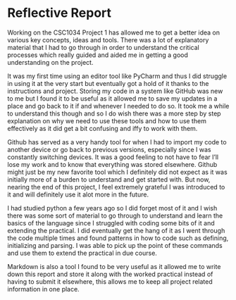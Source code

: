 <h1>Reflective Report</h1>

Working on the CSC1034 Project 1 has allowed me to get a better idea on various key concepts, ideas and tools. There was a lot of explanatory material that I had to go through in order to understand the critical processes which really guided and aided me in getting a good understanding on the project.

It was my first time using an editor tool like PyCharm and thus I did struggle in using it at the very start but eventually got a hold of it thanks to the instructions and project. Storing my code in a system like GitHub was new to me but I found it to be useful as it allowed me to save my updates in a place and go back to it if and whenever I needed to do so. It took me a while to understand this though and so I do wish there was a more step by step explanation on why we need to use these tools and how to use them effectively as it did get a bit confusing and iffy to work with them.

Github has served as a very handy tool for when I had to import my code to another device or go back to previous versions, especially since I was constantly switching devices. It was a good feeling to not have to fear I’ll lose my work and to know that everything was stored elsewhere. Github might just be my new favorite tool which I definitely did not expect as it was initially more of a burden to understand and get started with. But now, nearing the end of this project, I feel extremely grateful I was introduced to it and will definitely use it alot more in the future.

I had studied python a few years ago so I did forget most of it and I wish there was some sort of material to go through to understand and learn the basics of the language since I struggled with coding some bits of it and extending the practical. I did eventually get the hang of it as I went through the code multiple times and found patterns in how to code such as defining, initializing and parsing. I was able to pick up the point of these commands and use them to extend the practical in due course.

Markdown is also a tool I found to be very useful as it allowed me to write down this report and store it along with the worked practical instead of having to submit it elsewhere, this allows me to keep all project related information in one place.
